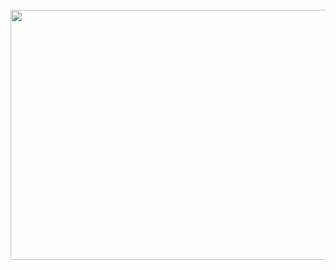 <div align="center">
	<br>
	<a href="https://github.com/LeoColomb/LeoColomb/blob/master/readme.svg">
		<img src="header.svg" width="800" height="400">
	</a>
	<br>
</div>
